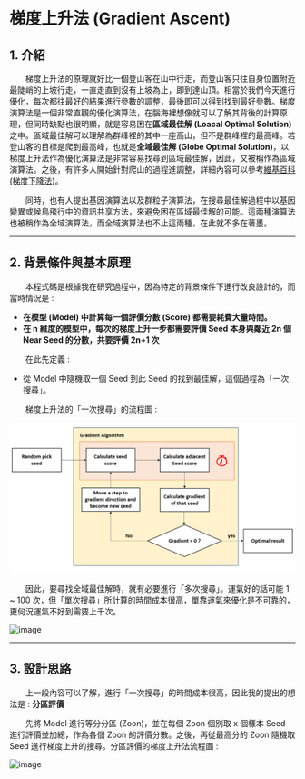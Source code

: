 # 梯度上升法 (Gradient Ascent)

## 1. 介紹

&emsp;&emsp;梯度上升法的原理就好比一個登山客在山中行走，而登山客只往自身位置附近最陡峭的上坡行走，一直走直到沒有上坡為止，即到達山頂。相當於我們今天進行優化，每次都往最好的結果進行參數的調整，最後即可以得到找到最好參數。梯度演算法是一個非常直觀的優化演算法，在腦海裡想像就可以了解其背後的計算原理，但同時缺點也很明顯，就是容易困在**區域最佳解 (Loacal Optimal Solution)** 之中。區域最佳解可以理解為群峰裡的其中一座高山，但不是群峰裡的最高峰。若登山客的目標是爬到最高峰，也就是**全域最佳解 (Globe Optimal Solution)**，以梯度上升法作為優化演算法是非常容易找尋到區域最佳解，因此，又被稱作為區域演算法。之後，有許多人開始針對爬山的過程進調整，詳細內容可以參考[維基百科 (梯度下降法)](https://en.wikipedia.org/wiki/Gradient_descent)。

&emsp;&emsp;同時，也有人提出基因演算法以及群粒子演算法，在搜尋最佳解過程中以基因變異或候鳥飛行中的資訊共享方法，來避免困在區域最佳解的可能。這兩種演算法也被稱作為全域演算法，而全域演算法也不止這兩種，在此就不多在著墨。

---
## 2. 背景條件與基本原理

&emsp;&emsp;本程式碼是根據我在研究過程中，因為特定的背景條件下進行改良設計的，而當時情況是 :

* **在模型 (Model) 中計算每一個評價分數 (Score) 都需要耗費大量時間。**
* **在 n 維度的模型中，每次的梯度上升一步都需要評價 Seed 本身與鄰近 2n 個 Near Seed 的分數，共要評價 2n+1 次**

&emsp;&emsp;在此先定義 : 
* 從 Model 中隨機取一個 Seed 到此 Seed 的找到最佳解，這個過程為「一次搜尋」。

&emsp;&emsp;梯度上升法的「一次搜尋」的流程圖 :

![image](https://github.com/YiChenLai/Gradient_Ascent/blob/master/image/Flowchart/flowchart_1.png)

&emsp;&emsp;因此，要尋找全域最佳解時，就有必要進行「多次搜尋」。運氣好的話可能 1 ~ 100 次，但「單次搜尋」所計算的時間成本很高，單靠運氣來優化是不可靠的，更何況運氣不好到需要上千次。

![image]()

---
## 3. 設計思路
&emsp;&emsp;上一段內容可以了解，進行「一次搜尋」的時間成本很高，因此我的提出的想法是 : **分區評價**

&emsp;&emsp;先將 Model 進行等分分區 (Zoon)，並在每個 Zoon 個別取 x 個樣本 Seed 進行評價並加總，作為各個 Zoon 的評價分數。之後，再從最高分的 Zoon 隨機取 Seed 進行梯度上升的搜尋。分區評價的梯度上升法流程圖 :

![image]()

